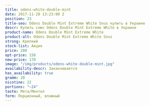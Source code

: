 ```yaml
---
title: odens-white-double-mint
date: 2017-11-20 13:23:00 Z
position: 23
title-seo: Odens Double Mint Extreme White Snus купить в Украине
descr: Купить снюс Odens Double Mint Extreme White в Украине
product-name: Odens Double Mint Extreme White
product-alt: Odens Double Mint Extreme White Snus
strong: Крепкий
stock-list: Акция
price: 200
opt-price: 158
new-price: 170
image: "/img/products/odens-white-double-mint.jpg"
availability-descr: Заканчивается
has_availability: true
gramm: 20
nicotine: 22
portions: "~24"
taste: Мята/Ментол
form: Порционный, влажный
---
```


